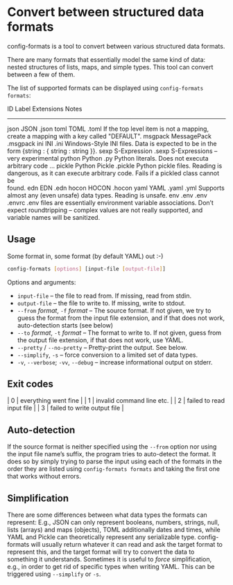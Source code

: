 # Convert between structured data formats

config-formats is a tool to convert between various structured data formats.

There are many formats that essentially model the same kind of data: nested structures of lists, maps, and simple types. This tool can convert between a few of them.

The list of supported formats can be displayed using `config-formats formats`:

 ID       Label          Extensions   Notes
 -------- -------------- ------------ ------------------------------------------
 json     JSON           .json
 toml     TOML           .toml        If the top level item is not a mapping,
                                      create a mapping with a key called
                                      "DEFAULT".
 msgpack  MessagePack    .msgpack
 ini      INI            .ini         Windows-Style INI files. Data is expected
                                      to be in the form {string : { string :
                                      string }}.
 sexp     S-Expression   .sexp        S-Expressions – very experimental
 python   Python         .py          Python literals. Does not executa
                                      arbitrary code ...
 pickle   Python Pickle  .pickle      Python pickle files. Reading is
                                      dangerous, as it can execute arbitrary
                                      code. Fails if a pickled class cannot be  
                                      found.
 edn      EDN            .edn
 hocon    HOCON          .hocon
 yaml     YAML           .yaml .yml   Supports almost any (even unsafe) data
                                      types. Reading is unsafe.
 env      .env           .env .envrc  .env files are essentially environment
                                      variable associations. Don’t expect
                                      roundtripping – complex values are not
                                      really supported, and variable names will
                                      be sanitized.

## Usage

Some format in, some format (by default YAML) out :-)

```sh
config-formats [options] [input-file [output-file]]
```

Options and arguments:

* `input-file` – the file to read from. If missing, read from stdin.
* `output-file` – the file to write to. If missing, write to stdout.
* `--from` _format_, `-f` _format_ – The source format. If not given, we try to guess the format from the input file extension, and if that does not work, auto-detection starts (see below)
* `--to` _format_, `-t` _format_ – The format to write to. If not given, guess from the output file extension, if that does not work, use YAML.
* `--pretty` / `--no-pretty` – Pretty-print the output. See below.
* `--simplify`, `-s` – force conversion to a limited set of data types.
* `-v`, `--verbose`; `-vv`, `--debug` – increase informational output on stderr.

## Exit codes

| 0 | everything went fine        |
| 1 | invalid command line etc.   |
| 2 | failed to read input file   |
| 3 | failed to write output file |

## Auto-detection

If the source format is neither specified using the `--from` option nor using the input file name’s suffix, the program tries to auto-detect the format. It does so by simply trying to parse the input using each of the formats in the order they are listed using `config-formats formats` and taking the first one that works without errors.

## Simplification

There are some differences between what data types the formats can represent: E.g., JSON can only represent booleans, numbers, strings, null, lists (arrays) and maps (objects), TOML additionally dates and times, while YAML and Pickle can theoretically represent any serializable type. config-formats will usually return whatever it can read and ask the target format to represent this, and the target format will try to convert the data to something it understands. Sometimes it is useful to _force_ simplification, e.g., in order to get rid of specific types when writing YAML. This can be triggered using `--simplify` or `-s`.
